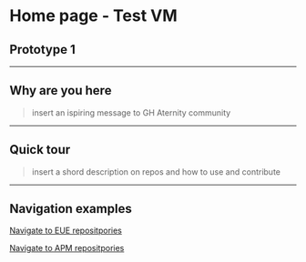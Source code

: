 # Home page - Test VM
## Prototype 1
***
## Why are you here
> insert an ispiring message to GH Aternity community
***
## Quick tour
> insert a shord description on repos and how to use and contribute
***
## Navigation examples

[Navigate to EUE repositpories](https://alex-y-kozlov.github.io/eue_home)

[Navigate to APM repositpories ](https://github.com/Aternity?q=APM)
